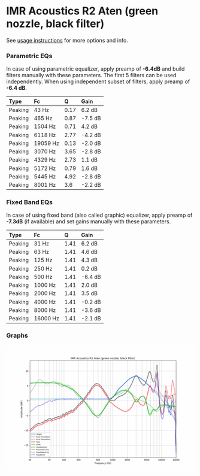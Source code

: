 # IMR Acoustics R2 Aten (green nozzle, black filter)
See [usage instructions](https://github.com/jaakkopasanen/AutoEq#usage) for more options and info.

### Parametric EQs
In case of using parametric equalizer, apply preamp of **-6.4dB** and build filters manually
with these parameters. The first 5 filters can be used independently.
When using independent subset of filters, apply preamp of **-6.4 dB**.

| Type    | Fc       |    Q | Gain    |
|:--------|:---------|:-----|:--------|
| Peaking | 43 Hz    | 0.17 | 6.2 dB  |
| Peaking | 465 Hz   | 0.87 | -7.5 dB |
| Peaking | 1504 Hz  | 0.71 | 4.2 dB  |
| Peaking | 6118 Hz  | 2.77 | -4.2 dB |
| Peaking | 19059 Hz | 0.13 | -2.0 dB |
| Peaking | 3070 Hz  | 3.65 | -2.8 dB |
| Peaking | 4329 Hz  | 2.73 | 1.1 dB  |
| Peaking | 5172 Hz  | 0.79 | 1.6 dB  |
| Peaking | 5445 Hz  | 4.92 | -2.8 dB |
| Peaking | 8001 Hz  | 3.6  | -2.2 dB |

### Fixed Band EQs
In case of using fixed band (also called graphic) equalizer, apply preamp of **-7.3dB**
(if available) and set gains manually with these parameters.

| Type    | Fc       |    Q | Gain    |
|:--------|:---------|:-----|:--------|
| Peaking | 31 Hz    | 1.41 | 6.2 dB  |
| Peaking | 63 Hz    | 1.41 | 4.6 dB  |
| Peaking | 125 Hz   | 1.41 | 4.3 dB  |
| Peaking | 250 Hz   | 1.41 | 0.2 dB  |
| Peaking | 500 Hz   | 1.41 | -6.4 dB |
| Peaking | 1000 Hz  | 1.41 | 2.0 dB  |
| Peaking | 2000 Hz  | 1.41 | 3.5 dB  |
| Peaking | 4000 Hz  | 1.41 | -0.2 dB |
| Peaking | 8000 Hz  | 1.41 | -3.6 dB |
| Peaking | 16000 Hz | 1.41 | -2.1 dB |

### Graphs
![](./IMR%20Acoustics%20R2%20Aten%20(green%20nozzle,%20black%20filter).png)